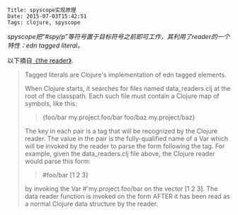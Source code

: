     Title: spyscope实现原理
    Date: 2015-07-03T15:42:51
    Tags: clojure, spyscope

_spyscope把“#spy/p”等符号置于目标符号之前即可工作，其利用了reader的一个特性：edn tagged literal。_

<!-- more -->

以下摘自[《the reader》](http://clojure.org/reader "clojure's edn tagged elements").

> Tagged literals are Clojure's implementation of edn tagged elements.
> 
> When Clojure starts, it searches for files named data_readers.clj at the root of the classpath. Each such file must contain a Clojure map of symbols, like this:
> 
> > {foo/bar my.project.foo/bar
> >      foo/baz my.project/baz}
> 
> The key in each pair is a tag that will be recognized by the Clojure reader. The value in the pair is the fully-qualified name of a Var which will be invoked by the reader to parse the form following the tag. For example, given the data_readers.clj file above, the Clojure reader would parse this form:
> 
> > \#foo/bar [1 2 3]
> 
> by invoking the Var #'my.project.foo/bar on the vector [1 2 3]. The data reader function is invoked on the form AFTER it has been read as a normal Clojure data structure by the reader.
